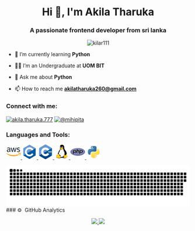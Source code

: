 <h1 align="center">Hi 👋, I'm Akila Tharuka</h1>
<h3 align="center">A passionate frontend developer from sri lanka</h3>

<p align="center"> <img src="https://komarev.com/ghpvc/?username=kilar111&label=Profile%20views&color=0e75b6&style=flat" alt="kilar111" /> </p>

- 🌱 I’m currently learning **Python**

- 🧑‍🎓 I’m an Undergraduate at **UOM BIT**

- 💬 Ask me about **Python**

- 📫 How to reach me **akilatharuka260@gmail.com**

<h3 align="left">Connect with me:</h3>
<p align="left">
<a href="https://fb.com/akila.tharuka.777" target="blank"><img align="center" src="https://raw.githubusercontent.com/rahuldkjain/github-profile-readme-generator/master/src/images/icons/Social/facebook.svg" alt="akila.tharuka.777" height="30" width="40" /></a>
<a href="https://www.youtube.com/c/@mihipita" target="blank"><img align="center" src="https://raw.githubusercontent.com/rahuldkjain/github-profile-readme-generator/master/src/images/icons/Social/youtube.svg" alt="@mihipita" height="30" width="40" /></a>
</p>

<h3 align="left">Languages and Tools:</h3>
<p align="left"> <a href="https://aws.amazon.com" target="_blank" rel="noreferrer"> <img src="https://raw.githubusercontent.com/devicons/devicon/master/icons/amazonwebservices/amazonwebservices-original-wordmark.svg" alt="aws" width="40" height="40"/> </a> <a href="https://www.cprogramming.com/" target="_blank" rel="noreferrer"> <img src="https://raw.githubusercontent.com/devicons/devicon/master/icons/c/c-original.svg" alt="c" width="40" height="40"/> </a> <a href="https://www.w3schools.com/cpp/" target="_blank" rel="noreferrer"> <img src="https://raw.githubusercontent.com/devicons/devicon/master/icons/cplusplus/cplusplus-original.svg" alt="cplusplus" width="40" height="40"/> </a> <a href="https://www.linux.org/" target="_blank" rel="noreferrer"> <img src="https://raw.githubusercontent.com/devicons/devicon/master/icons/linux/linux-original.svg" alt="linux" width="40" height="40"/> </a> <a href="https://www.php.net" target="_blank" rel="noreferrer"> <img src="https://raw.githubusercontent.com/devicons/devicon/master/icons/php/php-original.svg" alt="php" width="40" height="40"/> </a> <a href="https://www.python.org" target="_blank" rel="noreferrer"> <img src="https://raw.githubusercontent.com/devicons/devicon/master/icons/python/python-original.svg" alt="python" width="40" height="40"/> </a> </p> 

<!-- ![Snake animation](https://github.com/Pepyn0/Pepyn0/blob/output/github-contribution-grid-snake.svg) -->

<div>
  <img src="https://github.com/Pepyn0/Pepyn0/raw/output/github-contribution-grid-snake.svg" alt="snake"></center>
</div> 
### ⚙️ &nbsp;GitHub Analytics

<p align="center">
<a href="https://github.com/kilar111">
  <img height="180em" src="https://github-readme-stats-eight-theta.vercel.app/api?username=kilar111&show_icons=true&theme=algolia&include_all_commits=true&count_private=true"/>
  <img height="180em" src="https://github-readme-stats-eight-theta.vercel.app/api/top-langs/?username=kilar111&layout=compact&langs_count=8&theme=algolia"/>
</a>
</p>

